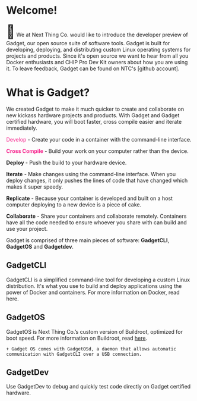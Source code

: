 # Welcome!

<span style="font-size: 36px">&#128226;</span> We at Next Thing Co. would like to introduce the developer preview of Gadget, our open source suite of software tools. Gadget is built for developing, deploying, and distributing custom Linux operating systems for projects and products. Since it's open source we want to hear from all you Docker enthusiasts and CHIP Pro Dev Kit owners about how you are using it. To leave feedback, Gadget can be found on NTC's [github account]. 

# What is Gadget?

We created Gadget to make it much quicker to create and collaborate on new kickass hardware projects and products. With Gadget and Gadget certified hardware, you will boot faster, cross compile easier and iterate immediately.

<span style="color: #F6248D">Develop</span> - Create your code in a container with the command-line interface.

<span style="color: #F6248D">**Cross Compile**</span> - Build your work on your computer rather than the device.

**Deploy** - Push the build to your hardware device.

**Iterate** - Make changes using the command-line interface. When you deploy changes, it only pushes the lines of code that have changed which makes it super speedy.

**Replicate** - Because your container is developed and built on a host computer deploying to a new device is a piece of cake.

**Collaborate** - Share your containers and collaborate remotely. Containers have all the code needed to ensure whoever you share with can build and use your project.

Gadget is comprised of three main pieces of software: **GadgetCLI**, **GadgetOS** and **Gadgetdev**. 

## GadgetCLI

GadgetCLI is a simplified command-line tool for developing a custom Linux distribution. It's what you use to build and deploy applications using the power of Docker and containers. For more information on Docker, read here.
     
## GadgetOS

GadgetOS is Next Thing Co.’s custom version of Buildroot, optimized for boot speed. For more information on Buildroot, read [here](https://buildroot.org/). 

	+ Gadget OS comes with GadgetOSd, a daemon that allows automatic communication with GadgetCLI over a USB connection.

## GadgetDev

Use GadgetDev to debug and quickly test code directly on Gadget certified hardware.


	




